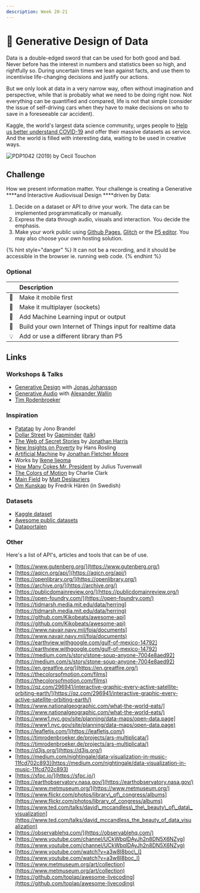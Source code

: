 ```yaml
---
description: Week 20-21
---
```


# 🥈 Generative Design of Data

Data is a double-edged sword that can be used for both good and bad. Never before has the interest in numbers and statistics been so high, and rightfully so. During uncertain times we lean against facts, and use them to incentivise life-changing decisions and justify our actions. 

But we only look at data in a very narrow way, often without imagination and perspective, while that is probably what we need to be doing right now. Not everything can be quantified and compared, life is not that simple \(consider the issue of self-driving cars when they have to make decisions on who to save in a foreseeable car accident\).

Kaggle, the world's largest data science community, urges people to [Help us better understand COVID-19](https://www.kaggle.com/covid19) and offer their massive datasets as service. And the world is filled with interesting data, waiting to be used in creative ways.

![PDP1042 \(2019\) by Cecil Touchon](https://images.squarespace-cdn.com/content/v1/5121025ce4b0b5151b71b786/1587991997817-K592QZN1MTBQUR1OMV7I/ke17ZwdGBToddI8pDm48kFlmZVLI_h5iwDtzHvYVhn8UqsxRUqqbr1mOJYKfIPR7LoDQ9mXPOjoJoqy81S2I8PaoYXhp6HxIwZIk7-Mi3Tsic-L2IOPH3Dwrhl-Ne3Z25N5wYEm9Bnn-MuukSh7Gs-BafdBJ9OF5xSQ0E6qo_IWbtxPRH917Fz9Qv_NunPol/Screenshot+2020-04-27+at+13.52.41.jpg?format=1000w)

## Challenge

How we present information matter. Your challenge is creating a Generative ****and Interactive Audiovisual Design ****driven by Data:

1. Decide on a dataset or API to drive your work. The data can be implemented programmatically or manually.
2. Express the data through audio, visuals and interaction. You decide the emphasis.
3. Make your work public using [Github Pages](https://pages.github.com/), [Glitch](http://glitch.com/) or the [P5 editor](https://editor.p5js.org/). You may also choose your own hosting solution.

{% hint style="danger" %}
It can not be a recording, and it should be accessible in the browser ie. running web code.
{% endhint %}

### Optional

|  | Description |
| :--- | :--- |
| 📱 | Make it mobile first |
| 🤼 | Make it multiplayer \(sockets\) |
| 📖 | Add Machine Learning input or output |
| 🤖 | Build your own Internet of Things input for realtime data |
| 💡 | Add or use a different library than P5 |

## Links

### Workshops & Talks

* [Generative Design](../info/workshops.md#generative-design) with [Jonas Johansson](../info/talks.md#jonas-johansson-industry-leader)
* [Generative Audio](../info/workshops.md#generative-audio) with [Alexander Wallin](../info/talks.md#alexander-wallin)
* [Tim Rodenbroeker](../info/talks.md#tim-rodenbroeker)

### Inspiration

* [Patatap](https://patatap.com/) by Jono Brandel
* [Dollar Street](https://www.gapminder.org/dollar-street/matrix) by [Gapminder](https://www.gapminder.org/) \([talk](https://youtu.be/u4L130DkdOw)\)
* [The Web of Secret Stories](https://www.ted.com/talks/jonathan_harris_the_web_s_secret_stories) by [Jonathan Harris](http://number27.org/)
* [New Insights on Poverty](https://www.ted.com/talks/hans_rosling_new_insights_on_poverty) by Hans Rosling
* [Artificial Machine](https://www.polygonfuture.com/akm) by [Jonathan Fletcher Moore](https://www.polygonfuture.com/)
* Works by [Ikene Ijeoma](https://studioijeoma.com/)
* [How Many Cokes Mr. President](https://howmanycokesmrpresident.com/) by Julius Tuvenwall
* [The Colors of Motion](https://thecolorsofmotion.com/films) by Charlie Clark
* [Main Field](https://www.behance.net/gallery/60533777/MAIN-FIELD) by [Matt Deslauriers](https://mattdesl.com/)
* [Om Kunskap](https://www.youtube.com/watch?v=C0jDJ-wsMYI) by Fredrik Härén \(in Swedish\)

### Datasets

* [Kaggle dataset](https://www.kaggle.com/datasets)
* [Awesome public datasets](https://github.com/awesomedata/awesome-public-datasets)
* [Dataportalen](https://www.dataportal.se/)

### Other

Here's a list of API's, articles and tools that can be of use.

* [https://www.gutenberg.org/](https://www.gutenberg.org/)
* [https://aqicn.org/api/](https://aqicn.org/api/)
* [https://openlibrary.org/](https://openlibrary.org/)
* [https://archive.org/](https://archive.org/)
* [https://publicdomainreview.org/](https://publicdomainreview.org/)
* [https://open-foundry.com/](https://open-foundry.com/)
* [https://tidmarsh.media.mit.edu/data/herring](https://tidmarsh.media.mit.edu/data/herring)
* [https://github.com/Kikobeats/awesome-api](https://github.com/Kikobeats/awesome-api)
* [https://www.navair.navy.mil/foia/documents](https://www.navair.navy.mil/foia/documents)
* [https://earthview.withgoogle.com/gulf-of-mexico-14792](https://earthview.withgoogle.com/gulf-of-mexico-14792)
* [https://medium.com/s/story/stone-soup-anyone-7004e8aed92](https://medium.com/s/story/stone-soup-anyone-7004e8aed92)
* [https://en.greatfire.org/](https://en.greatfire.org/)
* [https://thecolorsofmotion.com/films](https://thecolorsofmotion.com/films)
* [https://qz.com/296941/interactive-graphic-every-active-satellite-orbiting-earth/](https://qz.com/296941/interactive-graphic-every-active-satellite-orbiting-earth/)
* [https://www.nationalgeographic.com/what-the-world-eats/](https://www.nationalgeographic.com/what-the-world-eats/)
* [https://www1.nyc.gov/site/planning/data-maps/open-data.page](https://www1.nyc.gov/site/planning/data-maps/open-data.page)
* [https://leafletjs.com/](https://leafletjs.com/)
* [https://timrodenbroeker.de/projects/ars-multiplicata/](https://timrodenbroeker.de/projects/ars-multiplicata/)
* [https://d3js.org/](https://d3js.org/)
* [https://medium.com/nightingale/data-visualization-in-music-11fcd702c893](https://medium.com/nightingale/data-visualization-in-music-11fcd702c893)
* [https://sfpc.io/](https://sfpc.io/)
* [https://earthobservatory.nasa.gov/](https://earthobservatory.nasa.gov/)
* [https://www.metmuseum.org/](https://www.metmuseum.org/)
* [https://www.flickr.com/photos/library\_of\_congress/albums](https://www.flickr.com/photos/library_of_congress/albums)
* [https://www.ted.com/talks/david\_mccandless\_the\_beauty\_of\_data\_visualization](https://www.ted.com/talks/david_mccandless_the_beauty_of_data_visualization)
* [https://observablehq.com/](https://observablehq.com/)
* [https://www.youtube.com/channel/UCkWbqlDAyJh2n8DN5X6NZyg](https://www.youtube.com/channel/UCkWbqlDAyJh2n8DN5X6NZyg)
* [https://www.youtube.com/watch?v=a3w8I8boc\_I](https://www.youtube.com/watch?v=a3w8I8boc_I)
* [https://www.metmuseum.org/art/collection](https://www.metmuseum.org/art/collection)
* [https://github.com/toplap/awesome-livecoding](https://github.com/toplap/awesome-livecoding)

